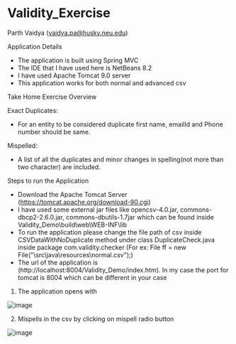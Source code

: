 # Validity_Exercise

Parth Vaidya (vaidya.pa@husky.neu.edu)

Application Details

* The application is built using Spring MVC
* The IDE that I have used here is NetBeans 8.2 
* I have used Apache Tomcat 9.0 server
* This application works for both normal and advanced csv

Take Home Exercise Overview

Exact Duplicates:
* For an entity to be considered duplicate first name, emailId and Phone number should be same.

Mispelled:
* A list of all the duplicates and minor changes in spelling(not more than two character) are included.

 
Steps to run the Application

* Download the Apache Tomcat Server (https://tomcat.apache.org/download-90.cgi)
* I have used some external jar files like opencsv-4.0.jar, commons-dbcp2-2.6.0.jar, commons-dbutils-1.7jar which can be found inside   Validity_Demo\build\web\WEB-INF\lib
* To run the application please change the file path of csv inside CSVDataWithNoDuplicate method under class DuplicateCheck.java inside package com.validity.checker (For ex: File ff = new File("\\src\\java\\resources\\normal.csv");)
* The url of the application is (http://localhost:8004/Validity_Demo/index.htm). In my case the port for tomcat is 8004 which can be different in your case

1. The application opens with

![image](https://user-images.githubusercontent.com/46656994/56183941-63068800-5fe6-11e9-93ad-24ac7dba8771.png)

2. Mispells in the csv by clicking on mispell radio button

![image](https://user-images.githubusercontent.com/46656994/56184057-c7c1e280-5fe6-11e9-9b57-687152ec1327.png)


